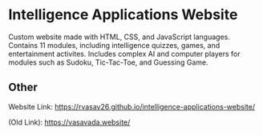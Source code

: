# Intelligence Applications Website
Custom website made with HTML, CSS, and JavaScript languages. Contains 11 modules, including intelligence quizzes, games, and entertainment activites. Includes complex AI and computer players for modules such as Sudoku, Tic-Tac-Toe, and Guessing Game. 

## Other
Website Link: https://rvasav26.github.io/intelligence-applications-website/

(Old Link): https://vasavada.website/
